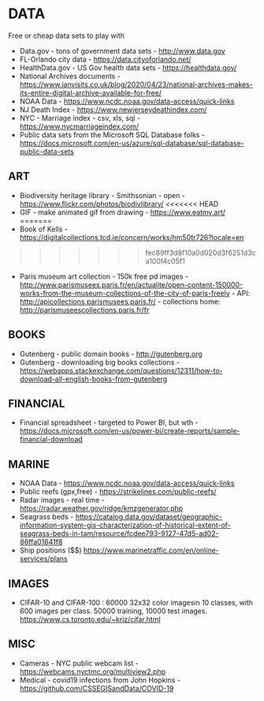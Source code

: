 # DATA

Free or cheap data sets to play with

* Data.gov - tons of government data sets - http://www.data.gov
* FL-Orlando city data - https://data.cityoforlando.net/
* HealthData.gov - US Gov health data sets - https://healthdata.gov/
* National Archives documents - https://www.ianvisits.co.uk/blog/2020/04/23/national-archives-makes-its-entire-digital-archive-available-for-free/
* NOAA Data - https://www.ncdc.noaa.gov/data-access/quick-links
* NJ Death Index - https://www.newjerseydeathindex.com/
* NYC - Marriage index - csv, xls, sql -  https://www.nycmarriageindex.com/
* Public data sets from the Microsoft SQL Database folks - https://docs.microsoft.com/en-us/azure/sql-database/sql-database-public-data-sets 

## ART

* Biodiversity heritage library - Smithsonian - open - https://www.flickr.com/photos/biodivlibrary/
<<<<<<< HEAD
* GIF - make animated gif from drawing - https://www.eatmy.art/
=======
* Book of Kells - https://digitalcollections.tcd.ie/concern/works/hm50tr726?locale=en
>>>>>>> fec89ff3d8f10a0d020d3f6251d3ca100f4c05f1
* Paris museum art collection - 150k free pd images - http://www.parismusees.paris.fr/en/actualite/open-content-150000-works-from-the-museum-collections-of-the-city-of-paris-freely - API: http://apicollections.parismusees.paris.fr/ - collections home: http://parismuseescollections.paris.fr/fr


## BOOKS

* Gutenberg - public domain books - http://gutenberg.org
* Gutenberg - downloading big books collections - https://webapps.stackexchange.com/questions/12311/how-to-download-all-english-books-from-gutenberg

## FINANCIAL

* Financial spreadsheet - targeted to Power BI, but wth - https://docs.microsoft.com/en-us/power-bi/create-reports/sample-financial-download

## MARINE

* NOAA Data - https://www.ncdc.noaa.gov/data-access/quick-links 
* Public reefs (gpx,free) - https://strikelines.com/public-reefs/
* Radar images - real time - https://radar.weather.gov/ridge/kmzgenerator.php 
* Seagrass beds - https://catalog.data.gov/dataset/geographic-information-system-gis-characterization-of-historical-extent-of-seagrass-beds-in-tam/resource/fcdee793-9127-47d5-ad02-86ffa01641f8
* Ship positions ($$) https://www.marinetraffic.com/en/online-services/plans

## IMAGES

* CIFAR-10 and CIFAR-100 : 60000 32x32 color imagesin 10 classes, with 600 images per class.  50000 training, 10000 test images.  https://www.cs.toronto.edu/~kriz/cifar.html

## MISC

* Cameras - NYC public webcam list - https://webcams.nyctmc.org/multiview2.php
* Medical - covid19 infections from John Hopkins - https://github.com/CSSEGISandData/COVID-19


